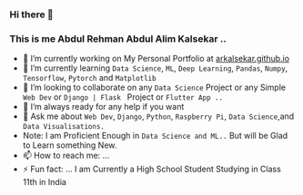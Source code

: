 ### Hi there 👋
### This is me Abdul Rehman Abdul Alim Kalsekar ..


- 🔭 I’m currently working on My Personal Portfolio at [arkalsekar.github.io](https://www.arkalsekar.github.io/abdulrehman)
- 🌱 I’m currently learning ```Data Science```, ```ML```, ```Deep Learning```, ```Pandas```, ```Numpy```, ```Tensorflow```, ```Pytorch``` and ```Matplotlib```
- 👯 I’m looking to collaborate on any ```Data Science``` Project or any Simple ```Web Dev``` or ```Django | Flask ``` Project or ```Flutter App ..```
- 🤔 I’m always ready for any help if you want  
- 💬 Ask me about ```Web Dev```, ```Django```, ```Python```, ```Raspberry Pi```,  ```Data Science```,and ```Data Visualisations.``` 
- Note: I am Proficient Enough in ```Data Science and ML..``` But will be Glad to Learn something New.
- 📫 How to reach me: ...
- ⚡ Fun fact: ... I am Currently a High School Student Studying in Class 11th in India

